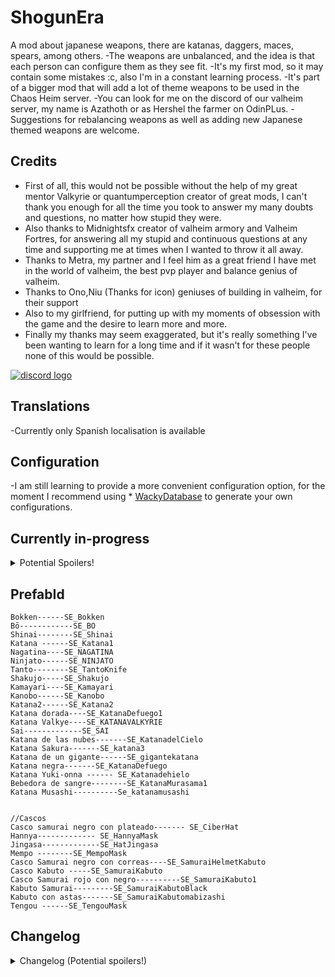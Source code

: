 # ShogunEra
A mod about japanese weapons, there are katanas, daggers, maces, spears, among others.
-The weapons are unbalanced, and the idea is that each person can configure them as they see fit. 
-It's my first mod, so it may contain some mistakes :c, also I'm in a constant learning process.
-It's part of a bigger mod that will add a lot of theme weapons to be used in the Chaos Heim server. 
-You can look for me on the discord of our valheim server, my name is Azathoth or as Hershel the farmer on OdinPLus.
-Suggestions for rebalancing weapons as well as adding new Japanese themed weapons are welcome.

 
## Credits
* First of all, this would not be possible without the help of my great mentor Valkyrie or quantumperception creator of great mods, I can't thank you enough for all the time you took to answer my many doubts and questions, no matter how stupid they were.
* Also thanks to Midnightsfx creator of valheim armory and Valheim Fortres, for answering all my stupid and continuous questions at any time and supporting me at times when I wanted to throw it all away.
* Thanks to Metra, my partner and I feel him as a great friend I have met in the world of valheim, the best pvp player and balance genius of valheim.
* Thanks to Ono,Niu (Thanks for icon) geniuses of building in valheim, for their support
* Also to my girlfriend, for putting up with my moments of obsession with the game and the desire to learn more and more.
* Finally my thanks may seem exaggerated, but it's really something I've been wanting to learn for a long time and if it wasn't for these people none of this would be possible. 


[![discord logo](https://i.imgur.com/uE6umQE.png)](https://discord.gg/MWx8GkDgPG)

## Translations
-Currently only Spanish localisation is available

## Configuration
-I am still learning to provide a more convenient configuration option, for the moment I recommend using * [WackyDatabase](https://valheim.thunderstore.io/package/WackyMole/WackysDatabase/) to generate your own configurations.

## Currently in-progress
<details>
  <summary>Potential Spoilers!</summary>
  
  * Working on implementing bows and throwing weapons, such as kunais and shurikens. 
  * Elaborate a progressive balance for weapons, as well as their damage and the resources they ask for

</details>

## PrefabId

```
Bokken------SE_Bokken
Bō------------SE_BO
Shinai--------SE_Shinai
Katana ------SE_Katana1
Nagatina----SE_NAGATINA
Ninjato------SE_NINJATO
Tanto--------SE_TantoKnife
Shakujo-----SE_Shakujo
Kamayari----SE_Kamayari
Kanobo------SE_Kanobo
Katana2------SE_Katana2
Katana dorada----SE_KatanaDefuego1
Katana Valkye----SE_KATANAVALKYRIE
Sai-------------SE_SAI
Katana de las nubes-------SE_KatanadelCielo
Katana Sakura-------SE_katana3
Katana de un gigante------SE_gigantekatana
Katana negra-------SE_KatanaDefuego
Katana Yuki-onna ------ SE_Katanadehielo
Bebedora de sangre--------SE_KatanaMurasama1
Katana Musashi----------Se_katanamusashi


//Cascos
Casco samurai negro con plateado------- SE_CiberHat
Hannya------------- SE_HannyaMask
Jingasa-------------SE_HatJingasa 
Mempo --------SE_MempoMask 
Casco Samurai negro con correas----SE_SamuraiHelmetKabuto 
Casco Kabuto -----SE_SamuraiKabuto 
Casco Samurai rojo con negro----------SE_SamuraiKabuto1 
Kabuto Samurai---------SE_SamuraiKabutoBlack 
Kabuto con astas-------SE_SamuraiKabutomabizashi 
Tengou ------SE_TengouMask
```

## Changelog

<details>
  <summary>Changelog (Potential spoilers!)</summary>

  **1.0.0**
```
- First launch 

```
  **1.0.1**

  ```
  - Added katana recipes and a sense of progress with corresponding damage
  - Added oriental themed helmets and masks
  - Updated the prefabs of each weapon and mask
  - Thank you Midnightsfx for all you have taught again and above all for your patience 
  ```
